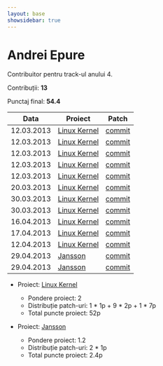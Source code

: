 ```yaml
---
layout: base
showsidebar: true
---
```


# Andrei Epure

Contribuitor pentru track-ul anului 4.

Contribuții: **13**

Punctaj final: **54.4**

|Data |Proiect | Patch |
|-----|--------|-------|
|12.03.2013|[Linux Kernel][kernel]|[commit](http://marc.info/?l=linux-kernel&m=136291932528047&w=2)|
|12.03.2013|[Linux Kernel][kernel]|[commit](http://marc.info/?l=linux-kernel&m=136292105128391&w=2)|
|12.03.2013|[Linux Kernel][kernel]|[commit](http://marc.info/?l=linux-wireless&m=136292178428531&w=2)|
|12.03.2013|[Linux Kernel][kernel]|[commit](http://marc.info/?l=linux-acpi&m=136299009111731&w=2)|
|12.03.2013|[Linux Kernel][kernel]|[commit](http://marc.info/?l=linux-kernel&m=136299624313682&w=2)|
|20.03.2013|[Linux Kernel][kernel]|[commit](http://git.kernel.org/cgit/linux/kernel/git/tip/tip.git/commit/?id=1bf08230f745e48fea9c18ee34a73581631fe7c9)|
|30.03.2013|[Linux Kernel][kernel]|[commit](https://lkml.org/lkml/2013/3/27/616)|
|30.03.2013|[Linux Kernel][kernel]|[commit](https://lkml.org/lkml/2013/3/27/660)|
|16.04.2013|[Linux Kernel][kernel]|[commit](https://lkml.org/lkml/2013/4/16/565)|
|17.04.2013|[Linux Kernel][kernel]|[commit](http://permalink.gmane.org/gmane.linux.kernel.commits.head/373216)|
|12.04.2013|[Linux Kernel][kernel]|[commit](https://lkml.org/lkml/2013/4/14/46)|
|29.04.2013|[Jansson][jansson]|[commit](https://github.com/akheron/jansson/commit/f675514815323277dbffa15f1aba92bdbc704540)|
|29.04.2013|[Jansson][jansson]|[commit](https://github.com/akheron/jansson/commit/5793142861b312bbe0694e00cf3404fc4fbe791a)|

* Proiect: [Linux Kernel][kernel]
  * Pondere proiect: 2
  * Distribuție patch-uri: 1 * 1p + 9 * 2p + 1 * 7p
  * Total puncte proiect: 52p

* Proiect: [Jansson][jansson]
  * Pondere proiect: 1.2
  * Distribuție patch-uri: 2 * 1p
  * Total puncte proiect: 2.4p


[kernel]: http://www.kernel.org "Linux kernel"
[jansson]: https://github.com/akheron/jansson "Jansson"
